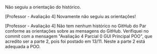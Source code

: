 Não seguiu a orientação do histórico.

[Professor - Avaliação 4] Novamente não seguiu as orientações!

[Professor - Avaliação 4] Não tem nenhum histórico no GitHub do Par conforme as orientações sobre as mensagens do GitHub. Verifiquei no commit com a mensagem "Avaliação 4 Parcial 0 GUI Principal POO", que acredito ser a parte 2, pois foi postado em 13/11. Neste a parte 2 está adequada a POO.
